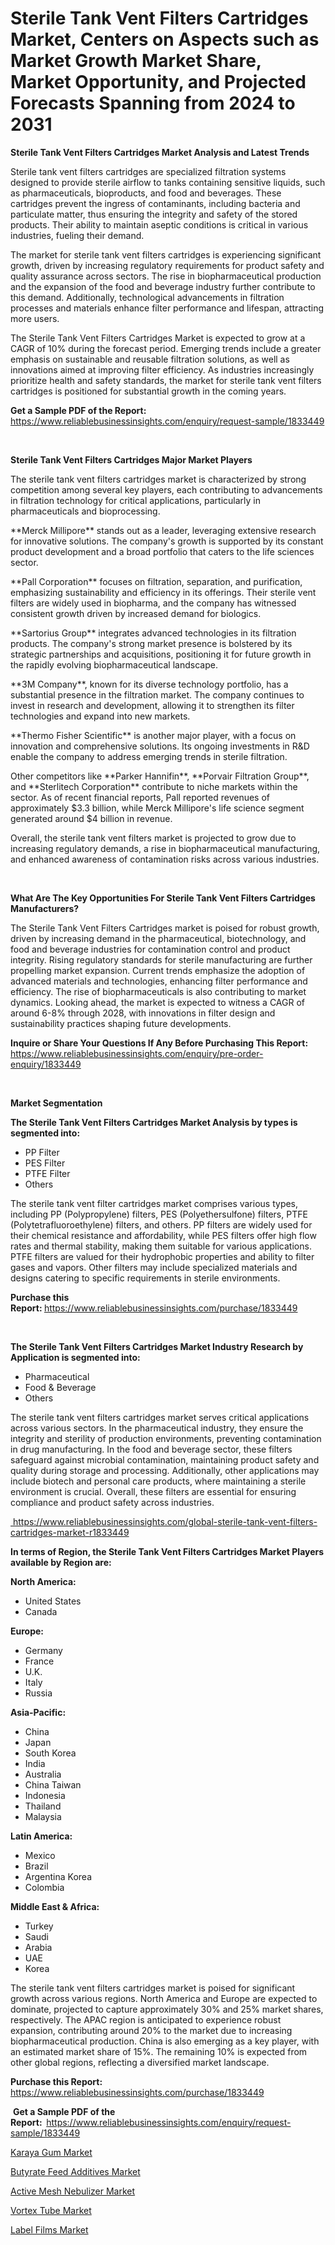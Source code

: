 <p><h1>Sterile Tank Vent Filters Cartridges Market, Centers on Aspects such as Market Growth Market Share, Market Opportunity, and Projected Forecasts Spanning from 2024 to 2031</h1></p><p><strong>Sterile Tank Vent Filters Cartridges Market Analysis and Latest Trends</strong></p>
<p><p>Sterile tank vent filters cartridges are specialized filtration systems designed to provide sterile airflow to tanks containing sensitive liquids, such as pharmaceuticals, bioproducts, and food and beverages. These cartridges prevent the ingress of contaminants, including bacteria and particulate matter, thus ensuring the integrity and safety of the stored products. Their ability to maintain aseptic conditions is critical in various industries, fueling their demand.</p><p>The market for sterile tank vent filters cartridges is experiencing significant growth, driven by increasing regulatory requirements for product safety and quality assurance across sectors. The rise in biopharmaceutical production and the expansion of the food and beverage industry further contribute to this demand. Additionally, technological advancements in filtration processes and materials enhance filter performance and lifespan, attracting more users.</p><p>The Sterile Tank Vent Filters Cartridges Market is expected to grow at a CAGR of 10% during the forecast period. Emerging trends include a greater emphasis on sustainable and reusable filtration solutions, as well as innovations aimed at improving filter efficiency. As industries increasingly prioritize health and safety standards, the market for sterile tank vent filters cartridges is positioned for substantial growth in the coming years.</p></p>
<p><strong>Get a Sample PDF of the Report:&nbsp;</strong> <a href="https://www.reliablebusinessinsights.com/enquiry/request-sample/1833449?utm_campaign=41&utm_medium=2&utm_source=Github&utm_content=ia&utm_term=17102024&utm_id=sterile-tank-vent-filters-cartridges">https://www.reliablebusinessinsights.com/enquiry/request-sample/1833449</a></p>
<p>&nbsp;</p>
<p><strong>Sterile Tank Vent Filters Cartridges Major Market Players</strong></p>
<p><p>The sterile tank vent filters cartridges market is characterized by strong competition among several key players, each contributing to advancements in filtration technology for critical applications, particularly in pharmaceuticals and bioprocessing. </p><p>**Merck Millipore** stands out as a leader, leveraging extensive research for innovative solutions. The company's growth is supported by its constant product development and a broad portfolio that caters to the life sciences sector. </p><p>**Pall Corporation** focuses on filtration, separation, and purification, emphasizing sustainability and efficiency in its offerings. Their sterile vent filters are widely used in biopharma, and the company has witnessed consistent growth driven by increased demand for biologics.</p><p>**Sartorius Group** integrates advanced technologies in its filtration products. The company's strong market presence is bolstered by its strategic partnerships and acquisitions, positioning it for future growth in the rapidly evolving biopharmaceutical landscape.</p><p>**3M Company**, known for its diverse technology portfolio, has a substantial presence in the filtration market. The company continues to invest in research and development, allowing it to strengthen its filter technologies and expand into new markets. </p><p>**Thermo Fisher Scientific** is another major player, with a focus on innovation and comprehensive solutions. Its ongoing investments in R&D enable the company to address emerging trends in sterile filtration.</p><p>Other competitors like **Parker Hannifin**, **Porvair Filtration Group**, and **Sterlitech Corporation** contribute to niche markets within the sector. As of recent financial reports, Pall reported revenues of approximately $3.3 billion, while Merck Millipore's life science segment generated around $4 billion in revenue. </p><p>Overall, the sterile tank vent filters market is projected to grow due to increasing regulatory demands, a rise in biopharmaceutical manufacturing, and enhanced awareness of contamination risks across various industries.</p></p>
<p>&nbsp;</p>
<p><strong>What Are The Key Opportunities For Sterile Tank Vent Filters Cartridges Manufacturers?</strong></p>
<p><p>The Sterile Tank Vent Filters Cartridges market is poised for robust growth, driven by increasing demand in the pharmaceutical, biotechnology, and food and beverage industries for contamination control and product integrity. Rising regulatory standards for sterile manufacturing are further propelling market expansion. Current trends emphasize the adoption of advanced materials and technologies, enhancing filter performance and efficiency. The rise of biopharmaceuticals is also contributing to market dynamics. Looking ahead, the market is expected to witness a CAGR of around 6-8% through 2028, with innovations in filter design and sustainability practices shaping future developments.</p></p>
<p><strong>Inquire or Share Your Questions If Any Before Purchasing This Report:</strong> <a href="https://www.reliablebusinessinsights.com/enquiry/pre-order-enquiry/1833449?utm_campaign=41&utm_medium=2&utm_source=Github&utm_content=ia&utm_term=17102024&utm_id=sterile-tank-vent-filters-cartridges">https://www.reliablebusinessinsights.com/enquiry/pre-order-enquiry/1833449</a></p>
<p>&nbsp;</p>
<p><strong>Market Segmentation</strong></p>
<p><strong>The Sterile Tank Vent Filters Cartridges Market Analysis by types is segmented into:</strong></p>
<p><ul><li>PP Filter</li><li>PES Filter</li><li>PTFE Filter</li><li>Others</li></ul></p>
<p><p>The sterile tank vent filter cartridges market comprises various types, including PP (Polypropylene) filters, PES (Polyethersulfone) filters, PTFE (Polytetrafluoroethylene) filters, and others. PP filters are widely used for their chemical resistance and affordability, while PES filters offer high flow rates and thermal stability, making them suitable for various applications. PTFE filters are valued for their hydrophobic properties and ability to filter gases and vapors. Other filters may include specialized materials and designs catering to specific requirements in sterile environments.</p></p>
<p><strong>Purchase this Report:&nbsp;</strong><a href="https://www.reliablebusinessinsights.com/purchase/1833449?utm_campaign=41&utm_medium=2&utm_source=Github&utm_content=ia&utm_term=17102024&utm_id=sterile-tank-vent-filters-cartridges">https://www.reliablebusinessinsights.com/purchase/1833449</a></p>
<p>&nbsp;</p>
<p><strong>The Sterile Tank Vent Filters Cartridges Market Industry Research by Application is segmented into:</strong></p>
<p><ul><li>Pharmaceutical</li><li>Food & Beverage</li><li>Others</li></ul></p>
<p><p>The sterile tank vent filters cartridges market serves critical applications across various sectors. In the pharmaceutical industry, they ensure the integrity and sterility of production environments, preventing contamination in drug manufacturing. In the food and beverage sector, these filters safeguard against microbial contamination, maintaining product safety and quality during storage and processing. Additionally, other applications may include biotech and personal care products, where maintaining a sterile environment is crucial. Overall, these filters are essential for ensuring compliance and product safety across industries.</p></p>
<p><a href="https://www.reliablebusinessinsights.com/global-sterile-tank-vent-filters-cartridges-market-r1833449?utm_campaign=41&utm_medium=2&utm_source=Github&utm_content=ia&utm_term=17102024&utm_id=sterile-tank-vent-filters-cartridges">&nbsp;https://www.reliablebusinessinsights.com/global-sterile-tank-vent-filters-cartridges-market-r1833449</a></p>
<p><strong>In terms of Region, the Sterile Tank Vent Filters Cartridges Market Players available by Region are:</strong></p>
<p>
    <p> <strong> North America: </strong>
        <ul>
            <li>United States</li>
            <li>Canada</li>
        </ul>
        </p> 
    <p> <strong> Europe: </strong>
        <ul>
            <li>Germany</li>
            <li>France</li>
            <li>U.K.</li>
            <li>Italy</li>
            <li>Russia</li>
        </ul>
        </p> 
    <p> <strong> Asia-Pacific: </strong>
        <ul>
            <li>China</li>
            <li>Japan</li>
            <li>South Korea</li>
            <li>India</li>
            <li>Australia</li>
            <li>China Taiwan</li>
            <li>Indonesia</li>
            <li>Thailand</li>
            <li>Malaysia</li>
        </ul>
        </p> 
    <p> <strong> Latin America: </strong>
        <ul>
            <li>Mexico</li>
            <li>Brazil</li>
            <li>Argentina Korea</li>
            <li>Colombia</li>
        </ul>
        </p> 
    <p> <strong> Middle East & Africa: </strong>
        <ul>
            <li>Turkey</li>
            <li>Saudi</li>
            <li>Arabia</li>
            <li>UAE</li>
            <li>Korea</li>
        </ul>
    </p>
    </p>
<p><p>The sterile tank vent filters cartridges market is poised for significant growth across various regions. North America and Europe are expected to dominate, projected to capture approximately 30% and 25% market shares, respectively. The APAC region is anticipated to experience robust expansion, contributing around 20% to the market due to increasing biopharmaceutical production. China is also emerging as a key player, with an estimated market share of 15%. The remaining 10% is expected from other global regions, reflecting a diversified market landscape.</p></p>
<p><strong>Purchase this Report: </strong><a href="https://www.reliablebusinessinsights.com/purchase/1833449?utm_campaign=41&utm_medium=2&utm_source=Github&utm_content=ia&utm_term=17102024&utm_id=sterile-tank-vent-filters-cartridges">https://www.reliablebusinessinsights.com/purchase/1833449</a></p>
<p>&nbsp;<strong>Get a Sample PDF of the Report:&nbsp;&nbsp;</strong><a href="https://www.reliablebusinessinsights.com/enquiry/request-sample/1833449?utm_campaign=41&utm_medium=2&utm_source=Github&utm_content=ia&utm_term=17102024&utm_id=sterile-tank-vent-filters-cartridges">https://www.reliablebusinessinsights.com/enquiry/request-sample/1833449</a></p>
<p><strong></strong></p>
<p><p><a href="https://www.linkedin.com/pulse/karaya-gum-market-evolution-global-trends-regional-dynamics-2024-lzalc?utm_campaign=41&utm_medium=2&utm_source=Github&utm_content=ia&utm_term=17102024&utm_id=sterile-tank-vent-filters-cartridges">Karaya Gum Market</a></p><p><a href="https://github.com/lambertr3e8v/Market-Research-Report-List-1/blob/main/butyrate-feed-additives-market.md?utm_campaign=41&utm_medium=2&utm_source=Github&utm_content=ia&utm_term=17102024&utm_id=sterile-tank-vent-filters-cartridges">Butyrate Feed Additives Market</a></p><p><a href="https://github.com/WayneGriffin411/Market-Research-Report-List-1/blob/main/active-mesh-nebulizer-market.md?utm_campaign=41&utm_medium=2&utm_source=Github&utm_content=ia&utm_term=17102024&utm_id=sterile-tank-vent-filters-cartridges">Active Mesh Nebulizer Market</a></p><p><a href="https://issuu.com/reportprime-2/docs/vortex-tube-market-size-2030.pptx_9d44c741d84ae8?utm_campaign=41&utm_medium=2&utm_source=Github&utm_content=ia&utm_term=17102024&utm_id=sterile-tank-vent-filters-cartridges">Vortex Tube Market</a></p><p><a href="https://www.linkedin.com/pulse/global-label-films-45-cagr-forecast-2024-2031-analyze-market-tmzhc?utm_campaign=41&utm_medium=2&utm_source=Github&utm_content=ia&utm_term=17102024&utm_id=sterile-tank-vent-filters-cartridges">Label Films Market</a></p></p>